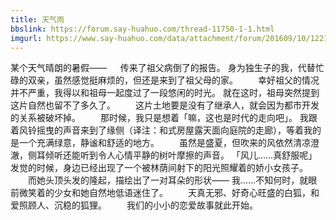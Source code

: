 ```yaml
---
title: 天气雨
bbslink: https://forum.say-huahuo.com/thread-11750-1-1.html
imgurl: https://www.say-huahuo.com/data/attachment/forum/201609/10/122115jbooy5o29tzoozm5.jpg
---
```


某个天气晴朗的暑假——
　    传来了祖父病倒了的报告。
身为独生子的我，代替忙碌的双亲，虽然感觉挺麻烦的，但还是来到了祖父母的家。
　　幸好祖父的情况并不严重，我得以和祖母一起度过了一段悠闲的时光。
就在这时，祖母突然提到这片自然也留不了多久了。
　　这片土地要是没有了继承人，就会因为都市开发的关系被破坏掉。
　　那时候，我只是想着「嘛，这也是时代的走向吧」。
       我跟着风铃摇曳的声音来到了缘侧（译注：和式房屋露天面向庭院的走廊），等着我的是一个充满绿意，静谧和舒适的地方。
　　虽然是盛夏，但吹来的风依然清凉澄澈，侧耳倾听还能听到令人心情平静的树叶摩擦的声音。
「风儿……真舒服呢」
      发觉的时候，身边已经出现了一个被林荫间射下的阳光照耀着的娇小女孩子。
　　而她头顶头发的隆起，描绘出了一对耳朵的形状——
我……不知何时，就眼前微笑着的少女和她自然地低语迷住了。
　　天真无邪、好奇心旺盛的白狐，和爱照顾人、沉稳的狐狸。
　　我们的小小的恋爱故事就此开始。<!--more-->
